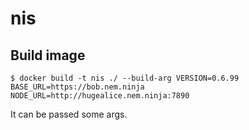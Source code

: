 # nis

## Build image

```shell
$ docker build -t nis ./ --build-arg VERSION=0.6.99 BASE_URL=https://bob.nem.ninja NODE_URL=http://hugealice.nem.ninja:7890
```

It can be passed some args.
